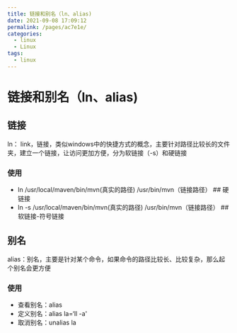 ```yaml
---
title: 链接和别名（ln、alias)
date: 2021-09-08 17:09:12
permalink: /pages/ac7e1e/
categories: 
  - linux
  - Linux
tags: 
  - linux
---
```

# 链接和别名（ln、alias)





## 链接

ln： link，链接，类似windows中的快捷方式的概念，主要针对路径比较长的文件夹，建立一个链接，让访问更加方便，分为软链接（-s）和硬链接

### 使用

- ln      /usr/local/maven/bin/mvn(真实的路径)  /usr/bin/mvn（链接路径）      ## 硬链接
- ln -s /usr/local/maven/bin/mvn(真实的路径)   /usr/bin/mvn（链接路径）     ##软链接-符号链接

## 别名

alias：别名，主要是针对某个命令，如果命令的路径比较长、比较复杂，那么起个别名会更方便

### 使用

- 查看别名：alias
- 定义别名：alias la=‘ll -a'
- 取消别名：unalias la

